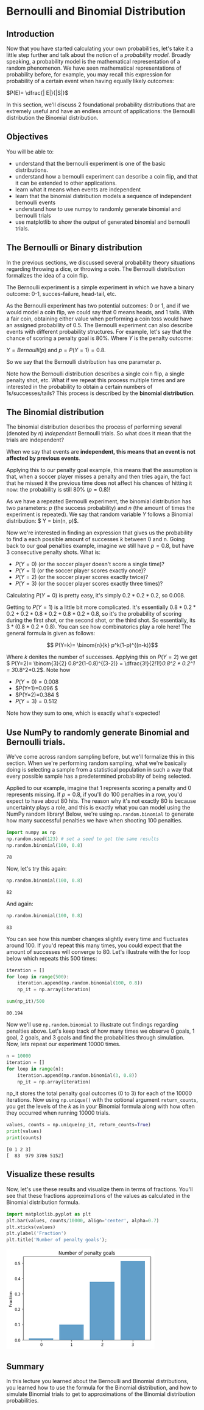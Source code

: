 
# Bernoulli and Binomial Distribution

## Introduction

Now that you have started calculating your own probabilities, let's take it a little step further and talk about the notion of a *probability model*. Broadly speaking, a probability model is the mathematical representation of a random phenomenon. We have seen mathematical representations of probability before, for example, you may recall this expression for probability of a certain event when having equally likely outcomes:

$P(E)= \dfrac{| E|}{|S|}$ 

In this section, we'll discuss 2 foundational probability distributions that are extremely useful and have an endless amount of applications: the Bernoulli distribution the Binomial distribution.

## Objectives

You will be able to:

- understand that the bernoulli experiment is one of the basic distributions.
- understand how a bernoulli experiment can describe a coin flip, and that it can be extended to other applications.
- learn what it means when events are independent
- learn that the binomial distribution models a sequence of independent bernoulli events
- understand how to use numpy to randomly generate binomial and bernoulli trials
- use matplotlib to show the output of generated binomial and bernoulli trials.


## The Bernoulli or Binary distribution

In the previous sections, we discussed several probability theory situations regarding throwing a dice, or throwing a coin. The Bernoulli distribution formalizes the idea of a coin flip. 

The Bernoulli experiment is a simple experiment in which we have a binary
outcome: 0-1, succes-failure, head-tail, etc. 

As the Bernoulli experiment has two potential outcomes: 0 or 1, and if we would model a coin flip, we could say that 0 means heads, and 1 tails. With a fair coin, obtaining either value when performing a coin toss would have an assigned probability of 0.5. The Bernoulli experiment can also describe events with different probability structures. For example, let's say that the chance of scoring a penalty goal is 80%. Where $Y$ is the penalty outcome:

$Y = Bernoulli(p)$ and $p=P(Y=1)=0.8$.

So we say that the Bernoulli distribution has one parameter $p$.

Note how the Bernoulli distribution describes a single coin flip, a single penalty shot, etc. What if we repeat this process multiple times and are interested in the probability to obtain a certain numbers of 1s/successes/tails? This process is described by the **binomial distribution**.

## The Binomial distribution

The binomial distribution describes the process of performing several (denoted by $n$) *independent* Bernoulli trials. So what does it mean that the trials are independent?

When we say that events are **independent, this means that an event is not affected by previous events**.

Applying this to our penalty goal example, this means that the assumption is that, when a soccer player misses a penalty and then tries again, the fact that he missed it the previous time does not affect his chances of hitting it now: the probability is still 80% ($p=0.8$)!


As we have a repeated Bernoulli experiment, the binomial distribution has two parameters: $p$ (the success probability) and $n$ (the amount of times the experiment is repeated). We say that random variable $Y$ follows a Binomial distribution:
$ Y = bin(n, p)$. 


Now we're interested in finding an expression that gives us the probability to find a each possible amount of successes $k$ between 0 and n. Going back to our goal penalties example, imagine we still have $p = 0.8$, but have 3 consecutive penalty shots. What is:
- $P(Y=0)$ (or the soccer player doesn't score a single time)?
- $P(Y=1)$ (or the soccer player scores exactly once)?
- $P(Y=2)$ (or the soccer player scores exactly twice)?
- $P(Y=3)$ (or the soccer player scores exactly three times)?


Calculating $P(Y=0)$ is pretty easy, it's simply $0.2*0.2*0.2$, so 0.008. 

Getting to $P(Y=1)$ is a little bit more complicated. It's essentially $0.8*0.2*0.2+0.2*0.8*0.2+ 0.8*0.2*0.8$, so it's the probability of scoring during the first shot, or the second shot, or the third shot. So essentially, its $3*(0.8*0.2*0.8)$. You can see how combinatorics play a role here! The general formula is given as follows:

$$ P(Y=k)= \binom{n}{k} p^k(1-p)^{(n-k)}$$ 


Where $k$ denites the number of successes. Applying this on $P(Y=2)$ we get $ P(Y=2)= \binom{3}{2} 0.8^2(1-0.8)^{(3-2)} = \dfrac{3!}{2!1!}*0.8^2 * 0.2^1 = 3*0.8^2*0.2$. Note how

- $P(Y=0)=0.008$
- $P(Y=1)=0.096 $ 
- $P(Y=2)=0.384 $ 
- $P(Y=3)=0.512$ 


Note how they sum to one, which is exactly what's expected!

## Use NumPy to randomly generate Binomial and Bernoulli trials.

We've come across random sampling before, but we'll formalize this in this section. 
When we're performing random sampling, what we're basically doing is selecting a sample from a statistical population in such a way that every possible sample has a predetermined probability of being selected.

Applied to our example, imagine that 1 represents scoring a penalty and 0 represents missing. If $p = 0.8$, if you'll do 100 penalties in a row, you'd expect to have about 80 hits. The reason why it's not exactly 80 is because uncertainty plays a role, and this is exactly what you can model using the NumPy random library! Below, we're using `np.random.binomial` to generate how many successful penalties we have when shooting 100 penalties.


```python
import numpy as np
np.random.seed(123) # set a seed to get the same results
np.random.binomial(100, 0.8)
```




    78



Now, let's try this again:


```python
np.random.binomial(100, 0.8)
```




    82



And again:


```python
np.random.binomial(100, 0.8)
```




    83



You can see how this number changes slightly every time and fluctuates around 100. If you'd repeat this many times, you could expect that the amount of successes will converge to 80. Let's illustrate with the for loop below which repeats this 500 times:


```python
iteration = []
for loop in range(500):
    iteration.append(np.random.binomial(100, 0.8))
    np_it = np.array(iteration)
```


```python
sum(np_it)/500
```




    80.194



Now we'll use `np.random.binomial` to illustrate out findings regarding penalties above. Let's keep track of how many times we observe 0 goals, 1 goal, 2 goals, and 3 goals and find the probabilities through simulation. Now, lets repeat our experiment 10000 times.


```python
n = 10000
iteration = []
for loop in range(n):
    iteration.append(np.random.binomial(3, 0.8))
    np_it = np.array(iteration)
```

np_it stores the total penalty goal outcomes (0 to 3) for each of the 10000 iterations. Now using `np.unique()` with the optional argument `return_counts`, you get the levels of the $k$ as in your Binomial formula along with how often they occurred when running 10000 trials.


```python
values, counts = np.unique(np_it, return_counts=True)
print(values)
print(counts)
```

    [0 1 2 3]
    [  83  979 3786 5152]


## Visualize these results

Now, let's use these results and visualize them in terms of fractions. You'll see that these fractions approximations of the values as calculated in the Binomial distribution formula. 


```python
import matplotlib.pyplot as plt
plt.bar(values, counts/10000, align='center', alpha=0.7)
plt.xticks(values)
plt.ylabel('Fraction')
plt.title('Number of penalty goals');
```


![png](index_files/index_26_0.png)


## Summary

In this lecture you learned about the Bernoulli and Binomial distributions, you learned how to use the formula for the Binomial distribution, and how to simulate Binomial trials to get to approximations of the Binomial distribution probabilities.
